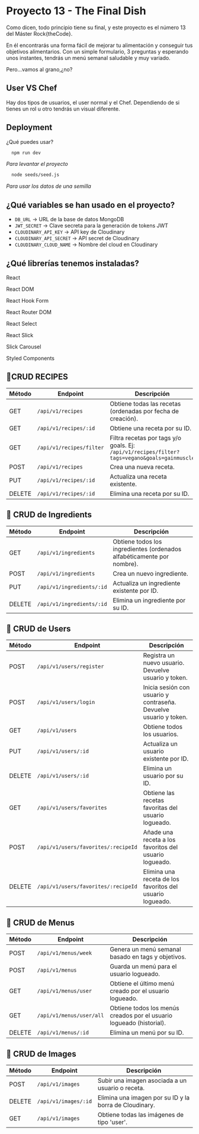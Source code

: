 
# Proyecto 13 - The Final Dish

Como dicen, todo principio tiene su final, y este proyecto es el número 13 del Máster Rock{theCode}.

En él encontrarás una forma fácil de mejorar tu alimentación y conseguir tus objetivos alimentarios. Con un simple formulario, 3 preguntas y esperando unos instantes, tendrás un menú semanal saludable y muy variado.

Pero...vamos al grano,¿no?


## User VS Chef

Hay dos tipos de usuarios, el user normal y el Chef. Dependiendo de si tienes un rol u otro tendrás un visual diferente.

## Deployment

¿Qué puedes usar?

```bash
  npm run dev
```
*Para levantar el proyecto*

```bash
  node seeds/seed.js
```
*Para usar los datos de una semilla*





## ¿Qué variables se han usado en el proyecto?



- `DB_URL` → URL de la base de datos MongoDB
- `JWT_SECRET` → Clave secreta para la generación de tokens JWT
- `CLOUDINARY_API_KEY` → API key de Cloudinary
- `CLOUDINARY_API_SECRET` → API secret de Cloudinary
- `CLOUDINARY_CLOUD_NAME` → Nombre del cloud en Cloudinary





## ¿Qué librerías tenemos instaladas?

React

React DOM

React Hook Form

React Router DOM

React Select

React Slick

Slick Carousel

Styled Components

##  📖CRUD RECIPES

| Método | Endpoint                  | Descripción                                |
|--------|---------------------------|--------------------------------------------|
| GET    | `/api/v1/recipes`         | Obtiene todas las recetas (ordenadas por fecha de creación). |
| GET    | `/api/v1/recipes/:id`     | Obtiene una receta por su ID.              |
| GET    | `/api/v1/recipes/filter`  | Filtra recetas por tags y/o goals. Ej: `/api/v1/recipes/filter?tags=vegano&goals=gainmuscle` |
| POST   | `/api/v1/recipes`         | Crea una nueva receta.                     |
| PUT    | `/api/v1/recipes/:id`     | Actualiza una receta existente.            |
| DELETE | `/api/v1/recipes/:id`     | Elimina una receta por su ID.              |

## 📖 CRUD de Ingredients

| Método | Endpoint                    | Descripción                                |
|--------|-----------------------------|--------------------------------------------|
| GET    | `/api/v1/ingredients`       | Obtiene todos los ingredientes (ordenados alfabéticamente por nombre). |
| POST   | `/api/v1/ingredients`       | Crea un nuevo ingrediente.                 |
| PUT    | `/api/v1/ingredients/:id`   | Actualiza un ingrediente existente por ID. |
| DELETE | `/api/v1/ingredients/:id`   | Elimina un ingrediente por su ID.          |

## 📖 CRUD de Users

| Método | Endpoint                     | Descripción                                         |
|--------|------------------------------|-----------------------------------------------------|
| POST   | `/api/v1/users/register`     | Registra un nuevo usuario. Devuelve usuario y token. |
| POST   | `/api/v1/users/login`        | Inicia sesión con usuario y contraseña. Devuelve usuario y token. |
| GET    | `/api/v1/users`              | Obtiene todos los usuarios.                         |
| PUT    | `/api/v1/users/:id`          | Actualiza un usuario existente por ID.             |
| DELETE | `/api/v1/users/:id`          | Elimina un usuario por su ID.                      |
| GET    | `/api/v1/users/favorites`    | Obtiene las recetas favoritas del usuario logueado. |
| POST   | `/api/v1/users/favorites/:recipeId` | Añade una receta a los favoritos del usuario logueado. |
| DELETE | `/api/v1/users/favorites/:recipeId` | Elimina una receta de los favoritos del usuario logueado. |

## 📖 CRUD de Menus

| Método | Endpoint                   | Descripción                                         |
|--------|----------------------------|-----------------------------------------------------|
| POST   | `/api/v1/menus/week`       | Genera un menú semanal basado en tags y objetivos. |
| POST   | `/api/v1/menus`            | Guarda un menú para el usuario logueado.           |
| GET    | `/api/v1/menus/user`       | Obtiene el último menú creado por el usuario logueado. |
| GET    | `/api/v1/menus/user/all`   | Obtiene todos los menús creados por el usuario logueado (historial). |
| DELETE | `/api/v1/menus/:id`        | Elimina un menú por su ID.                         |

## 📖 CRUD de Images

| Método | Endpoint                   | Descripción                                         |
|--------|----------------------------|-----------------------------------------------------|
| POST   | `/api/v1/images`           | Subir una imagen asociada a un usuario o receta.   |
| DELETE | `/api/v1/images/:id`       | Elimina una imagen por su ID y la borra de Cloudinary. |
| GET    | `/api/v1/images`           | Obtiene todas las imágenes de tipo 'user'.         |



